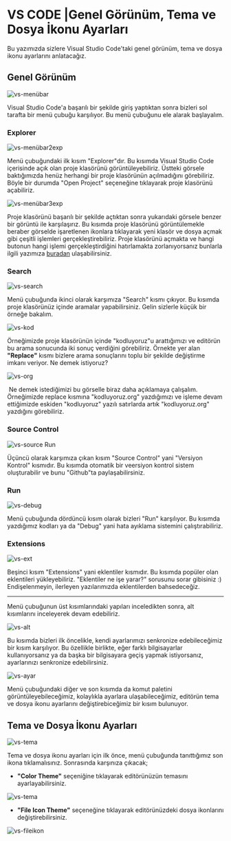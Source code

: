 # VS CODE |Genel Görünüm, Tema ve Dosya İkonu Ayarları

Bu yazımızda sizlere Visual Studio Code'taki genel görünüm, tema ve dosya ikonu ayarlarını anlatacağız.

## Genel Görünüm

![vs-menübar](figures/vs-menübar.png)



Visual Studio Code'a başarılı bir şekilde giriş yaptıktan sonra bizleri sol tarafta bir menü çubuğu karşılıyor. Bu menü çubuğunu ele alarak başlayalım.



### Explorer

![vs-menübar2exp](figures./vs-menübar2exp.png)



Menü çubuğundaki ilk kısım "Explorer"dır. Bu kısımda Visual Studio Code içerisinde açık olan proje klasörünü görüntüleyebiliriz. Üstteki görsele baktığımızda henüz herhangi bir proje klasörünün açılmadığını görebiliriz. Böyle bir durumda "Open Project" seçeneğine tıklayarak proje klasörünü açabiliriz.



![vs-menübar3exp](figures/vs-menübar3exp.png)



Proje klasörünü başarılı bir şekilde açtıktan sonra yukarıdaki görsele benzer bir görüntü ile karşılaşırız. Bu kısımda proje klasörünü görüntülemekle beraber görselde işaretlenen ikonlara tıklayarak yeni klasör ve dosya açmak gibi çeşitli işlemleri gerçekleştirebiliriz. Proje klasörünü açmakta ve hangi butonun hangi işlemi gerçekleştirdiğini hatırlamakta zorlanıyorsanız bunlarla ilgili yazımıza [buradan](https://github.com/Kodluyoruz/taskforce/tree/basics/basics-for-everyone/vs-dosyalarla-calismak) ulaşabilirsiniz.



### Search

![vs-search](figures/vs-search.png)



Menü çubuğunda ikinci olarak karşımıza "Search" kısmı çıkıyor. Bu kısımda proje klasörünüz içinde aramalar yapabilirsiniz. Gelin sizlerle küçük bir örneğe bakalım.

![vs-kod](figures/vs-kod.png)

Örneğimizde proje klasörünün içinde "kodluyoruz"u arattığımızı ve editörün bu arama sonucunda iki sonuç verdiğini görebiliriz. Örnekte yer alan **"Replace"** kısmı bizlere arama sonuçlarını toplu bir şekilde değiştirme imkanı veriyor. Ne demek istiyoruz?



![vs-org](figures/vs-org.png)



​	Ne demek istediğimizi bu görselle biraz daha açıklamaya çalışalım. Örneğimizde replace kısmına "kodluyoruz.org"  yazdığımızı ve işleme devam ettiğimizde eskiden "kodluyoruz" yazılı satırlarda artık "kodluyoruz.org" yazdığını görebiliriz.



### Source Control

![vs-source](figures/vs-source.png) Run



Üçüncü olarak karşımıza çıkan kısım "Source Control" yani "Versiyon Kontrol" kısmıdır. Bu kısımda otomatik bir veersiyon kontrol sistem oluşturabilir ve bunu "Github"ta paylaşabilirsiniz.



### Run

![vs-debug](figures/vs-debug.png)

Menü çubuğunda dördüncü kısım olarak bizleri "Run" karşılıyor. Bu kısımda yazdığımız kodları ya da "Debug" yani hata ayıklama sistemini çalıştırabiliriz.



### Extensions

![vs-ext](figures/vs-ext.png)



Beşinci kısım "Extensions" yani eklentiler kısmıdır. Bu kısımda popüler olan eklentileri yükleyebiliriz. "Eklentiler ne işe yarar?" sorusunu sorar gibisiniz :) Endişelenmeyin, ilerleyen yazılarımızda eklentilerden bahsedeceğiz.

---



Menü çubuğunun üst kısımlarındaki yapıları inceledikten sonra, alt kısımlarını inceleyerek devam edebiliriz.

![vs-alt](figures/vs-alt.png)



Bu kısımda bizleri ilk öncelikle, kendi ayarlarımızı senkronize edebileceğimiz bir kısım karşılıyor. Bu özellikle birlikte, eğer farklı bilgisayarlar kullanıyorsanız ya da başka bir bilgisayara geçiş yapmak istiyorsanız, ayarlarınızı senkronize edebilirsiniz. 	

![vs-ayar](figures/vs-ayar.png)



Menü çubuğundaki diğer ve son kısımda da komut paletini görüntüleyebileceğimiz, kolaylıkla ayarlara ulaşabileceğimiz, editörün tema ve dosya ikonu ayarlarını değiştirebiceğimiz bir kısım bulunuyor.



## Tema ve Dosya İkonu Ayarları

![vs-tema](figures/vs-tema.png)

Tema ve dosya ikonu ayarları için ilk önce, menü çubuğunda tanıttığımız son ikona tıklamalısınız. Sonrasında karşınıza çıkacak;



- **"Color Theme"** seçeniğine tıklayarak editörünüzün temasını ayarlayabilirsiniz.

![vs-tema](figures/vs-tema.gif)

* **"File Icon Theme"** seçeneğine tıklayarak editörünüzdeki dosya ikonlarını değiştirebilirsiniz.

![vs-fileikon](figures/vs-fileikon.gif)